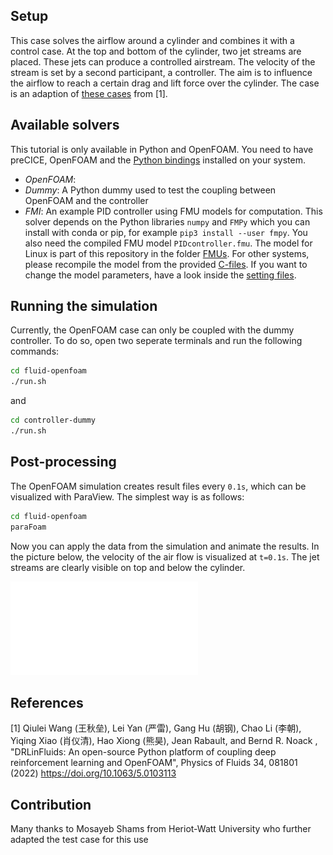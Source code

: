 ## Setup

This case solves the airflow around a cylinder and combines it with a control case. At the top and bottom of the cylinder, two jet streams are placed. These jets can produce a controlled airstream. The velocity of the stream is set by a second participant, a controller. The aim is to influence the airflow to reach a certain drag and lift force over the cylinder. The case is an adaption of [these cases](https://github.com/venturi123/DRLinFluids/tree/main/examples/active_flow_control) from [1].

## Available solvers

This tutorial is only available in Python and OpenFOAM. You need to have preCICE, OpenFOAM and the [Python bindings](https://www.precice.org/installation-bindings-python.html) installed on your system.

- *OpenFOAM*: 
- *Dummy*: A Python dummy used to test the coupling between OpenFOAM and the controller
- *FMI*: An example PID controller using FMU models for computation. This solver depends on the Python libraries `numpy` and `FMPy` which you can install with conda or pip, for example `pip3 install --user fmpy`. You also need the compiled FMU model `PIDcontroller.fmu`. The model for Linux is part of this repository in the folder [FMUs](../../FMUs). For other systems, please recompile the model from the provided [C-files](../../FMUs/cmake). If you want to change the model parameters, have a look inside the [setting files](controller-fmi/pid).

## Running the simulation

Currently, the OpenFOAM case can only be coupled with the dummy controller. To do so, open two seperate terminals and run the following commands:

```bash
cd fluid-openfoam
./run.sh
```

and

```bash
cd controller-dummy
./run.sh
```

## Post-processing

The OpenFOAM simulation creates result files every `0.1s`, which can be visualized with ParaView. The simplest way is as follows:

```bash
cd fluid-openfoam
paraFoam
```

Now you can apply the data from the simulation and animate the results. In the picture below, the velocity of the air flow is visualized at `t=0.1s`. The jet streams are clearly visible on top and below the cylinder.

![Results of a coupling of OpenFOAM with Dummy](images/flow-around-cylinder-controlled-result.pdf)

## References

[1] Qiulei Wang (王秋垒), Lei Yan (严雷), Gang Hu (胡钢), Chao Li (李朝), Yiqing Xiao (肖仪清), Hao Xiong (熊昊), Jean Rabault, and Bernd R. Noack , "DRLinFluids: An open-source Python platform of coupling deep reinforcement learning and OpenFOAM", Physics of Fluids 34, 081801 (2022) https://doi.org/10.1063/5.0103113

## Contribution

Many thanks to Mosayeb Shams from Heriot-Watt University who further adapted the test case for this use

